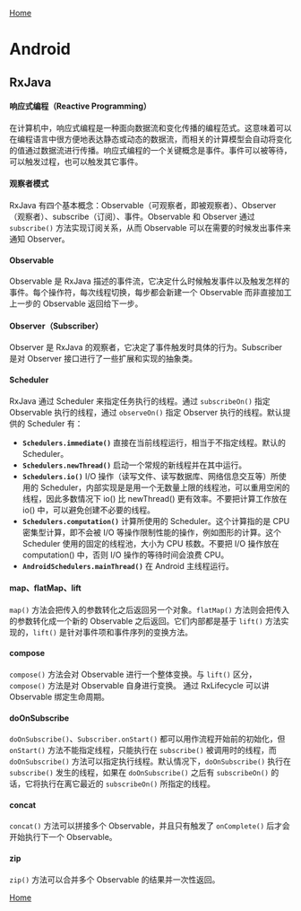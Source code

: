 [Home](../../README.md)

# Android

## RxJava

#### 响应式编程（Reactive Programming）
在计算机中，响应式编程是一种面向数据流和变化传播的编程范式。这意味着可以在编程语言中很方便地表达静态或动态的数据流，而相关的计算模型会自动将变化的值通过数据流进行传播。响应式编程的一个关键概念是事件。事件可以被等待，可以触发过程，也可以触发其它事件。

#### 观察者模式
RxJava 有四个基本概念：Observable（可观察者，即被观察者）、Observer（观察者）、subscribe（订阅）、事件。Observable 和 Observer 通过 `subscribe()` 方法实现订阅关系，从而 Observable 可以在需要的时候发出事件来通知 Observer。

#### Observable
Observable 是 RxJava 描述的事件流，它决定什么时候触发事件以及触发怎样的事件。每个操作符，每次线程切换，每步都会新建一个 Observable 而非直接加工上一步的 Observable 返回给下一步。

#### Observer（Subscriber）
Observer 是 RxJava 的观察者，它决定了事件触发时具体的行为。Subscriber 是对 Observer 接口进行了一些扩展和实现的抽象类。

#### Scheduler
RxJava 通过 Scheduler 来指定任务执行的线程。通过 `subscribeOn()` 指定 Observable 执行的线程，通过 `observeOn()` 指定 Observer 执行的线程。默认提供的 Scheduler 有：
- **`Schedulers.immediate()`**
直接在当前线程运行，相当于不指定线程。默认的 Scheduler。
- **`Schedulers.newThread()`**
启动一个常规的新线程并在其中运行。
- **`Schedulers.io()`**
I/O 操作（读写文件、读写数据库、网络信息交互等）所使用的 Scheduler，内部实现是是用一个无数量上限的线程池，可以重用空闲的线程，因此多数情况下 io() 比 newThread() 更有效率。不要把计算工作放在 io() 中，可以避免创建不必要的线程。
- **`Schedulers.computation()`**
计算所使用的 Scheduler。这个计算指的是 CPU 密集型计算，即不会被 I/O 等操作限制性能的操作，例如图形的计算。这个 Scheduler 使用的固定的线程池，大小为 CPU 核数。不要把 I/O 操作放在 computation() 中，否则 I/O 操作的等待时间会浪费 CPU。
- **`AndroidSchedulers.mainThread()`**
在 Android 主线程运行。

#### map、flatMap、lift
`map()` 方法会把传入的参数转化之后返回另一个对象。`flatMap()` 方法则会把传入的参数转化成一个新的 Observable 之后返回。它们内部都是基于 `lift()` 方法实现的，`lift()` 是针对事件项和事件序列的变换方法。

#### compose
`compose()` 方法会对 Observable 进行一个整体变换。与 `lift()` 区分，`compose()` 方法是对 Observable 自身进行变换。
通过 RxLifecycle 可以讲 Observable 绑定生命周期。

#### doOnSubscribe
`doOnSubscribe()`、`Subscriber.onStart()` 都可以用作流程开始前的初始化，但 `onStart()` 方法不能指定线程，只能执行在 `subscribe()` 被调用时的线程，而 `doOnSubscribe()` 方法可以指定执行线程。默认情况下，`doOnSubscribe()` 执行在 `subscribe()` 发生的线程，如果在 `doOnSubscribe()` 之后有 `subscribeOn()` 的话，它将执行在离它最近的 `subscribeOn()` 所指定的线程。

#### concat
`concat()` 方法可以拼接多个 Observable，并且只有触发了 `onComplete()` 后才会开始执行下一个 Observable。

#### zip
`zip()` 方法可以合并多个 Observable 的结果并一次性返回。


[Home](../../README.md)